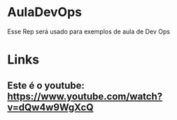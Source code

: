 # AulaDevOps
Esse Rep será usado para exemplos de aula de Dev Ops

# Links
## Este é o youtube: https://www.youtube.com/watch?v=dQw4w9WgXcQ

